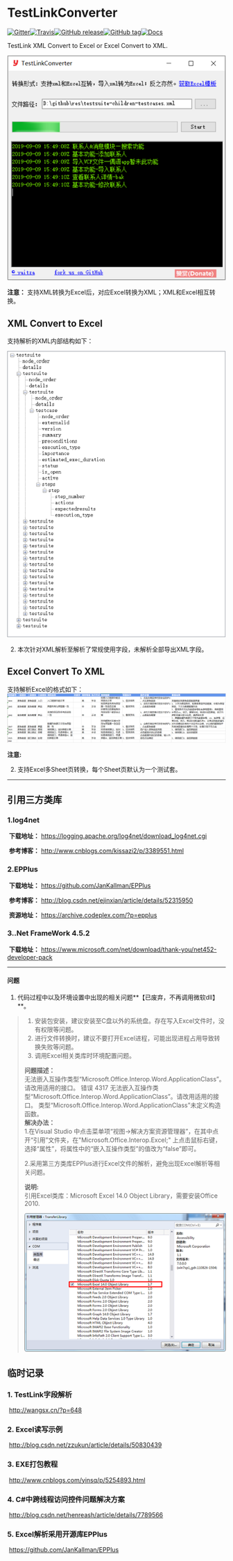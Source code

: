 # TestLinkConverter  

[![Gitter](https://badges.gitter.im/yaitza/TestLinkConverter.svg)](https://gitter.im/yaitza/TestLinkConverter?utm_source=badge&utm_medium=badge&utm_campaign=pr-badge)[![Travis](https://travis-ci.org/yaitza/TestLinkConverter.svg?branch=master)](https://travis-ci.org/yaitza/TestLinkConverter)[![GitHub release](https://img.shields.io/github/release/yaitza/TestLinkConverter.svg)](https://github.com/yaitza/TestLinkConverter/releases)[![GitHub tag](https://img.shields.io/github/tag/yaitza/TestLinkConverter.svg)](https://github.com/yaitza/TestLinkConverter/tags)[![Docs](https://img.shields.io/badge/Docs-Chinese-blue.svg)](https://yaitza.github.io/2017-05-21-CSharp-TestLink)

TestLink XML Convert to Excel or Excel Convert to XML.  

![pic4](/Resource/Image/pic4.png)

**注意：** 支持XML转换为Excel后，对应Excel转换为XML；XML和Excel相互转换。

## XML Convert to Excel

支持解析的XML内部结构如下：

![pic1](/Resource/Image/pic11.png)

2. 本次针对XML解析至解析了常规使用字段，未解析全部导出XML字段。

## Excel Convert To XML

支持解析Excel的格式如下：
![pic3](/Resource/Image/pic31.png)

**注意:**   

2. 支持Excel多Sheet页转换，每个Sheet页默认为一个测试套。

---
## 引用三方类库
### 1.log4net
​	**下载地址：**  <https://logging.apache.org/log4net/download_log4net.cgi>

​	**参考博客：**  <http://www.cnblogs.com/kissazi2/p/3389551.html>

### 2.EPPlus
​	**下载地址：**  <https://github.com/JanKallman/EPPlus>  

​	**参考博客：**  <http://blog.csdn.net/ejinxian/article/details/52315950>

​	**资源地址：**  <https://archive.codeplex.com/?p=epplus>

### 3..Net FrameWork 4.5.2  
​	**下载地址：**	<https://www.microsoft.com/net/download/thank-you/net452-developer-pack>  

---
#### 问题  
1. 代码过程中以及环境设置中出现的相关问题**【已废弃，不再调用微软dll】**。

> 1. 安装包安装，建议安装至C盘以外的系统盘。存在写入Excel文件时，没有权限等问题。    
> 2. 进行文件转换时，建议不要打开Excel进程，可能出现进程占用导致转换失败等问题。  
> 3. 调用Excel相关类库时环境配置问题。
>
> **问题描述：**  
> 无法嵌入互操作类型“Microsoft.Office.Interop.Word.ApplicationClass”。请改用适用的接口。
> 错误 4317 无法嵌入互操作类型“Microsoft.Office.Interop.Word.ApplicationClass”。请改用适用的接口。
> 类型“Microsoft.Office.Interop.Word.ApplicationClass”未定义构造函数。  
> **解决办法：**  
> 1.在Visual Studio 中点击菜单项“视图->解决方案资源管理器”，在其中点开“引用”文件夹，在"Microsoft.Office.Interop.Excel;" 上点击鼠标右键，选择“属性”，将属性中的“嵌入互操作类型”的值改为“false”即可。  
>
> 2.采用第三方类库EPPlus进行Excel文件的解析，避免出现Excel解析等相关问题。  
>
> **说明:**  
> 引用Excel类库：Microsoft Excel 14.0 Object Library，需要安装Office 2010.    
>
> ![pic2](/Resource/Image/pic2.png)



## 临时记录
### 1. TestLink字段解析
​	http://wangsx.cn/?p=648

### 2. Excel读写示例 
​	http://blog.csdn.net/zzukun/article/details/50830439

### 3. EXE打包教程  
​	http://www.cnblogs.com/yinsq/p/5254893.html

### 4. C#中跨线程访问控件问题解决方案  
​	http://blog.csdn.net/henreash/article/details/7789566

### 5. Excel解析采用开源库EPPlus  
​	https://github.com/JanKallman/EPPlus

